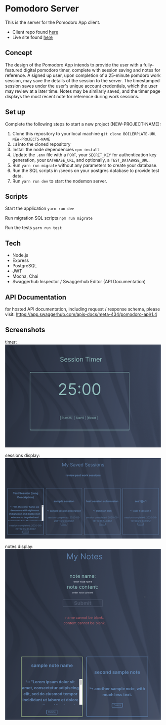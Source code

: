 # Pomodoro Server

This is the server for the Pomodoro App client.
+ Client repo found [here](https://github.com/meta-434/capstone-one-client)
+ Live site found [here](pomodoro.alex-hapgood.info)

## Concept
The design of the Pomodoro App intends to provide the user with a fully-featured digital pomodoro timer, complete 
with session saving and notes for reference. A signed up user, upon completion of a 25-minute pomdoro work session,
may save the details of the session to the server. The timestamped session saves under the user's unique account credentials,
which the user may review at a later time. Notes may be similarly saved, and the timer page displays the most recent
note for reference during work sessions. 

## Set up

Complete the following steps to start a new project (NEW-PROJECT-NAME):

1. Clone this repository to your local machine `git clone BOILERPLATE-URL NEW-PROJECTS-NAME`
2. `cd` into the cloned repository
3. Install the node dependencies `npm install`
4. Update the `.env` file with a `PORT`, your `SECRET_KEY` for authentication key generation, your `DATABASE_URL`, and optionally, a `TEST_DATABASE_URL`.
5. Run `yarn run migrate` without any parameters to create your database.
6. Run the SQL scripts in /seeds on your postgres database to provide test data.
7. Run `yarn run dev` to start the nodemon server.

## Scripts

Start the application `yarn run dev`

Run migration SQL scripts `npm run migrate`

Run the tests `yarn run test`

## Tech
+ Node.js
+ Express
+ PostgreSQL
+ JWT
+ Mocha, Chai
+ Swaggerhub Inspector / Swaggerhub Editor (API Documentation)

## API Documentation

for hosted API documentation, including request / response schema, 
please visit: https://app.swaggerhub.com/apis-docs/meta-434/pomodoro-api/1.4

## Screenshots

timer: 
<br />
![alt text]( src/images/timer.png "timer component")

sessions display: 
<br />
![alt text]( src/images/sessions.png "sessions component")

notes display: 
<br />
![alt text]( src/images/notes.png "notes component")


